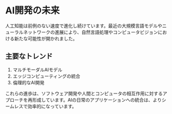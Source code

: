 # AI開発の未来

人工知能は前例のない速度で進化し続けています。最近の大規模言語モデルやニューラルネットワークの進展により、自然言語処理やコンピュータビジョンにおける新たな可能性が開かれました。

## 主要なトレンド

1. マルチモーダルAIモデル
2. エッジコンピューティングの統合
3. 倫理的なAI開発

これらの進歩は、ソフトウェア開発や人間とコンピュータの相互作用に対するアプローチを再形成しています。AIの日常のアプリケーションへの統合は、よりシームレスで効率的になっています。
